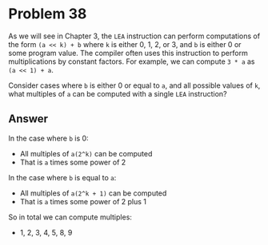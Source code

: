 # Problem 38

As we will see in Chapter 3, the `LEA` instruction can perform computations of
the form `(a << k) + b` where `k` is either 0, 1, 2, or 3, and `b` is either 0 or some
program value. The compiler often uses this instruction to perform multiplications
by constant factors. For example, we can compute `3 * a` as `(a << 1) + a`.

Consider cases where `b` is either 0 or equal to `a`, and all possible values of `k`,
what multiples of `a` can be computed with a single `LEA` instruction?

## Answer

In the case where `b` is 0:

- All multiples of `a(2^k)` can be computed
- That is `a` times some power of 2

In the case where `b` is equal to `a`:

- All multiples of `a(2^k + 1)` can be computed
- That is `a` times some power of 2 plus 1

So in total we can compute multiples:

- 1, 2, 3, 4, 5, 8, 9
